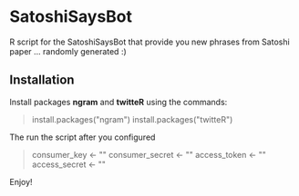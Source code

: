 # SatoshiSaysBot
R script for the SatoshiSaysBot that provide you new phrases from Satoshi paper ... randomly generated :)

## Installation 
Install packages __ngram__ and __twitteR__ using the commands:

> install.packages("ngram")
> install.packages("twitteR")

The run the script after you configured 

> consumer_key    <- ""
> consumer_secret <- ""
> access_token    <- ""
> access_secret   <- ""

Enjoy!
